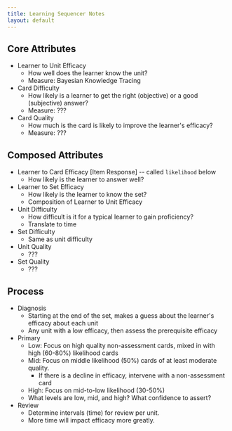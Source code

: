 ```yaml
---
title: Learning Sequencer Notes
layout: default
---
```


## Core Attributes

- Learner to Unit Efficacy
    - How well does the learner know the unit?
    - Measure: Bayesian Knowledge Tracing
- Card Difficulty
    - How likely is a learner to get the right (objective) or a good (subjective) answer?
    - Measure: ???
- Card Quality
    - How much is the card is likely to improve the learner's efficacy?
    - Measure: ???

## Composed Attributes

- Learner to Card Efficacy [Item Response] -- called `likelihood` below
    - How likely is the learner to answer well?
- Learner to Set Efficacy
    - How likely is the learner to know the set?
    - Composition of Learner to Unit Efficacy
- Unit Difficulty
    - How difficult is it for a typical learner to gain proficiency?
    - Translate to time
- Set Difficulty
    - Same as unit difficulty
- Unit Quality
    - ???
- Set Quality
    - ???

## Process

- Diagnosis
    - Starting at the end of the set,
      makes a guess about the learner's efficacy about each unit
    - Any unit with a low efficacy, then assess the prerequisite efficacy
- Primary
    - Low: Focus on high quality non-assessment cards,
        mixed in with high (60-80%) likelihood cards
    - Mid: Focus on middle likelihood (50%) cards of at least moderate quality.
        - If there is a decline in efficacy, intervene with a non-assessment card
    - High: Focus on mid-to-low likelihood (30-50%)
    - What levels are low, mid, and high? What confidence to assert?
- Review
    - Determine intervals (time) for review per unit.
    - More time will impact efficacy more greatly.
